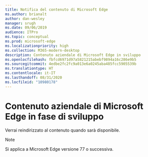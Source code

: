 ```yaml
---
title: Notifica del contenuto di Microsoft Edge
ms.author: brianalt
author: dan-wesley
manager: srugh
ms.date: 09/06/2019
audience: ITPro
ms.topic: conceptual
ms.prod: microsoft-edge
ms.localizationpriority: high
ms.collection: M365-modern-desktop
description: Contenuto aziendale di Microsoft Edge in sviluppo
ms.openlocfilehash: fbfcd6971d97a5821215abebf9894a16c286e9b5
ms.sourcegitcommit: 4edbe2fc2fc9a013e6a0245aba485fcc5905539b
ms.translationtype: HT
ms.contentlocale: it-IT
ms.lasthandoff: 08/31/2020
ms.locfileid: "10980178"
---
```

# Contenuto aziendale di Microsoft Edge in fase di sviluppo

Verrai reindirizzato al contenuto quando sarà disponibile.

> [!NOTE]
> Si applica a Microsoft Edge versione 77 o successiva.
